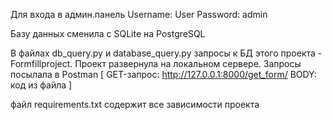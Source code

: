 Для входа в админ.панель   Username: User     Password: admin

Базу данных сменила с SQLite на PostgreSQL

В файлах db_query.py и database_query.py запросы к БД этого проекта - Formfillproject. Проект развернула на локальном сервере. Запросы посылала в Postman [ GET-запрос: http://127.0.0.1:8000/get_form/       BODY: код из файла ]

файл requirements.txt содержит все зависимости проекта
